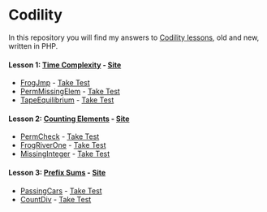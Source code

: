 # Codility

In this repository you will find my answers to [Codility lessons](https://codility.com/programmers/lessons/), old and new, written in PHP.

#### Lesson 1: [Time Complexity][lesson1] - [Site](https://codility.com/programmers/lessons/1)
* [FrogJmp] - [Take Test](https://codility.com/demo/take-sample-test/frog_jmp)
* [PermMissingElem] - [Take Test](https://codility.com/demo/take-sample-test/perm_missing_elem)
* [TapeEquilibrium] - [Take Test](https://codility.com/demo/take-sample-test/tape_equilibrium)

#### Lesson 2: [Counting Elements][lesson2] - [Site](https://codility.com/programmers/lessons/2)
* [PermCheck] - [Take Test](https://codility.com/demo/take-sample-test/frog_river_one)
* [FrogRiverOne] - [Take Test](https://codility.com/demo/take-sample-test/perm_check)
* [MissingInteger] - [Take Test](https://codility.com/demo/take-sample-test/missing_integer)

#### Lesson 3: [Prefix Sums][lesson3] - [Site](https://codility.com/programmers/lessons/3)
* [PassingCars] - [Take Test](https://codility.com/demo/take-sample-test/passing_cars)
* [CountDiv] - [Take Test](https://codility.com/demo/take-sample-test/count_div)


[lesson1]: https://github.com/Towanime/Codility/tree/master/src/Lesson1
[lesson2]: https://github.com/Towanime/Codility/tree/master/src/Lesson2
[lesson3]: https://github.com/Towanime/Codility/tree/master/src/Lesson3



[FrogJmp]: https://github.com/Towanime/Codility/blob/master/src/Lesson1/FrgJmp.php
[PermMissingElem]: https://github.com/Towanime/Codility/blob/master/src/Lesson1/PermMissingElem.php
[TapeEquilibrium]: https://github.com/Towanime/Codility/blob/master/src/Lesson1/TapeEquilibrium.php

[PermCheck]: https://github.com/Towanime/Codility/blob/master/src/Lesson2/PermCheck.php
[FrogRiverOne]: https://github.com/Towanime/Codility/blob/master/src/Lesson2/FrogRiverOne.php
[MissingInteger]: https://github.com/Towanime/Codility/blob/master/src/Lesson2/MissingInteger.php

[PassingCars]: https://github.com/Towanime/Codility/blob/master/src/Lesson3/PassingCars.php
[CountDiv]: https://github.com/Towanime/Codility/blob/master/src/Lesson3/CountDiv.php
